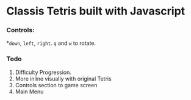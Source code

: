 # Classis Tetris built with Javascript

### Controls: 
*`down`, `left`, `right`. `q` and `w` to rotate.

### Todo 
1. Difficulty Progression.
2. More inline visually with original Tetris
3. Controls section to game screen
4. Main Menu